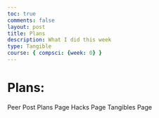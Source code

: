 ```yaml
---
toc: true
comments: false
layout: post
title: Plans
description: What I did this week
type: Tangible
course: { compsci: {week: 0} }
---
```


# Plans: 
Peer Post
Plans Page
Hacks Page
Tangibles Page
